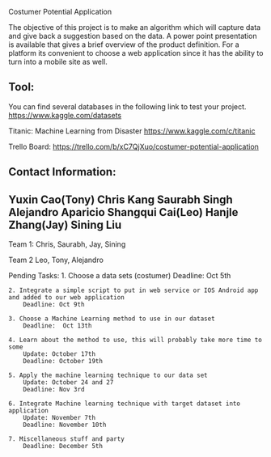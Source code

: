 Costumer Potential Application

The objective of this project is to make an algorithm which will capture data and give back a suggestion based on the data.
A power point presentation is available that gives a brief overview of the product definition.
For a platform its convenient to choose a web application since it has the ability to turn into a mobile site as well.

Tool:
-------------------
You can find several databases in the following link to test your project.
https://www.kaggle.com/datasets

Titanic: Machine Learning from Disaster
https://www.kaggle.com/c/titanic

Trello Board:
https://trello.com/b/xC7QjXuo/costumer-potential-application

Contact Information:
-------------------
Yuxin Cao(Tony)
Chris Kang
Saurabh Singh
Alejandro Aparicio
Shangqui Cai(Leo)
Hanjle Zhang(Jay)
Sining Liu
-------------------

Team 1:
	Chris, Saurabh, Jay, Sining

Team 2
	Leo, Tony, Alejandro


Pending Tasks:
	1. Choose a data sets (costumer)
		Deadline: Oct 5th 

	2. Integrate a simple script to put in web service or IOS Android app and added to our web application
		Deadline: Oct 9th 

	3. Choose a Machine Learning method to use in our dataset
		Deadline:  Oct 13th 

	4. Learn about the method to use, this will probably take more time to some
		Update: October 17th 
		Deadline: October 19th 

	5. Apply the machine learning technique to our data set
		Update: October 24 and 27
		Deadline: Nov 3rd 

	6. Integrate Machine learning technique with target dataset into application
		Update: November 7th 
		Deadline: November 10th 

	7. Miscellaneous stuff and party
		Deadline: December 5th

 



